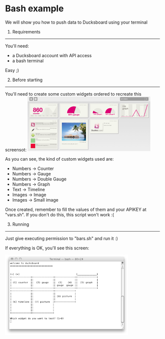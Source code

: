 Bash example
============

We will show you how to push data to Ducksboard using your terminal


1. Requirements
---------------

You'll need:

* a Ducksboard account with API access
* a bash terminal

Easy ;) 

2. Before starting 
------------------

You'll need to create some custom widgets ordered to recreate this screensot: 
<img width=400 src="https://github.com/ducksboard/API-Examples/raw/master/Bash/bash_dashboard_screenshot.png" />


As you can see, the kind of custom widgets used are:

* Numbers -> Counter
* Numbers -> Gauge
* Numbers -> Double Gauge
* Numbers -> Graph
* Text -> Timeline
* Images -> Image
* Images -> Small image

Once created, remember to fill the values of them and your APIKEY at "vars.sh". If you don't do this, this script won't work :(  

3. Running
----------

Just give executing permission to "bars.sh" and run it :)

If everything is OK, you'll see this screen:

<img width=400 src="https://github.com/ducksboard/API-Examples/raw/master/Bash/bash_terminal_screenshot.png" />
